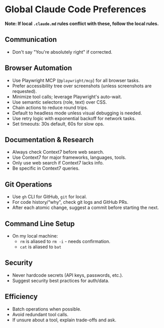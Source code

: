 # Global Claude Code Preferences

**Note: If local `.claude.md` rules conflict with these, follow the local rules.**

## Communication

- Don't say "You're absolutely right" if corrected.

## Browser Automation

- Use Playwright MCP (`@playwright/mcp`) for all browser tasks.
- Prefer accessibility tree over screenshots (unless screenshots are requested).
- Minimize tool calls; leverage Playwright's auto-wait.
- Use semantic selectors (role, text) over CSS.
- Chain actions to reduce round trips.
- Default to headless mode unless visual debugging is needed.
- Use retry logic with exponential backoff for network tasks.
- Set timeouts: 30s default, 60s for slow ops.

## Documentation & Research

- Always check Context7 before web search.
- Use Context7 for major frameworks, languages, tools.
- Only use web search if Context7 lacks info.
- Be specific in Context7 queries.

## Git Operations

- Use `gh` CLI for GitHub, `git` for local.
- For code history/“why", check git logs and GitHub PRs.
- After each atomic change, suggest a commit before starting the next.

## Command Line Setup

- On my local machine:
  - `rm` is aliased to `rm -i` - needs confirmation.
  - `cat` is aliased to `bat`

## Security

- Never hardcode secrets (API keys, passwords, etc.).
- Suggest security best practices for auth/data.

## Efficiency

- Batch operations when possible.
- Avoid redundant tool calls.
- If unsure about a tool, explain trade-offs and ask.

